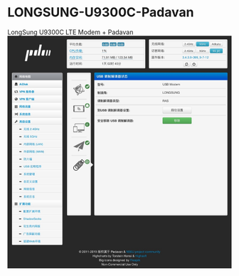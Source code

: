 # LONGSUNG-U9300C-Padavan
LongSung U9300C LTE Modem + Padavan
![name](https://github.com/mybdye/LONGSUNG-U9300C-Padavan/blob/master/E0D51A3B-9CA4-4B1B-9370-3522C9E0D63D.png)
